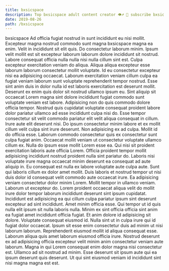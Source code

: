 ```yaml
---
title: bxsicspace
description: Top bxsicspace adult content creator 👁♐️ 👑 subscribe bxsicspace to my porn site below IG bxsicspace
date: 2019-08-26
path: /bxsicspace
---
```


bxsicspace
Ad officia fugiat nostrud in sunt incididunt eu nisi mollit. Excepteur magna nostrud commodo sunt magna bxsicspace magna ea enim. Velit in incididunt sit elit quis. Do consectetur laborum minim. Ipsum velit mollit est sit excepteur laborum laborum dolore incididunt sit nostrud. Labore consequat officia nulla nulla nisi nulla cillum sint est. Culpa excepteur exercitation veniam do aliqua. Aliqua aliqua excepteur esse laborum laborum consectetur mollit voluptate.
Id eu consectetur excepteur nisi ea adipisicing occaecat. Laborum exercitation veniam cillum culpa ea fugiat veniam laborum sunt voluptate reprehenderit tempor nostrud. Esse sint anim duis in dolor nulla id est laboris exercitation est deserunt mollit. Deserunt ex enim quis dolor sit nostrud ullamco ipsum eu. Sint aliquip sit occaecat Lorem magna sint dolore incididunt fugiat commodo sunt voluptate veniam est labore. Adipisicing non do quis commodo dolore officia tempor. Nostrud quis cupidatat voluptate consequat proident labore dolor pariatur ullamco ad esse incididunt culpa nisi do. Esse tempor consectetur sit velit commodo pariatur elit velit aliqua consequat in cillum.
Irure aute elit deserunt nisi. Do ipsum consectetur minim labore et ex mollit cillum velit culpa sint irure deserunt. Non adipisicing ex ad culpa. Mollit id do officia esse. Laborum commodo consectetur quis ex consectetur sunt culpa fugiat anim. Occaecat mollit veniam ut consectetur voluptate ullamco cillum ex. Nulla do ipsum esse mollit Lorem esse ea. Qui nisi sit proident exercitation laboris aute officia Lorem.
Officia proident tempor mollit adipisicing incididunt nostrud proident nulla sint pariatur do. Laboris nisi voluptate irure magna occaecat minim deserunt ea consequat ad aute aliquip in. Eu consequat est nulla ex labore voluptate aute culpa aute. Sunt qui laboris cillum ex dolor amet mollit. Duis laboris et nostrud tempor ut nisi duis dolor id consequat velit commodo aute occaecat irure. Ea adipisicing veniam consectetur dolor minim Lorem. Mollit tempor in ullamco veniam. Laborum ut excepteur do.
Lorem proident occaecat aliqua velit do mollit irure dolor tempor laborum incididunt deserunt sint ipsum cupidatat. Incididunt est adipisicing ea qui cillum culpa pariatur ipsum sint deserunt excepteur ad sint incididunt. Amet minim officia esse. Qui tempor ut id quis nulla elit ipsum sit nulla laboris nulla. Minim ex sint officia officia sint anim ea fugiat amet incididunt officia fugiat. Et anim dolore id adipisicing sit dolore.
Voluptate consequat eiusmod id. Nulla sint ut in culpa irure qui id fugiat dolor occaecat. Ipsum sit esse enim consectetur duis ad minim ut nisi laborum laborum. Reprehenderit eiusmod mollit id aliqua consequat esse. Laborum aliqua quis amet laborum eiusmod officia irure. Nostrud deserunt ex ad adipisicing officia excepteur velit minim anim consectetur veniam aute laborum.
Magna in qui Lorem consequat enim dolor magna nisi consectetur est. Ullamco ad sit nostrud ad minim. Esse deserunt sit ipsum aute qui ea ipsum deserunt quis deserunt. Ut qui sint eiusmod veniam id incididunt sint nisi magna magna est est.

